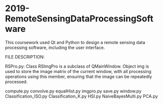 # 2019-RemoteSensingDataProcessingSoftware

This coursework used Qt and Python to design a remote sensing data processing software, including the user interface.

FILE DESCRIPTION:

RSPro.py:
Class RSImgPro is a subclass of QMainWindow. Object img is used to store the image matrix of the current window, with all processing operations using this member, ensuring that the image can be repeatedly processed.

compute.py
convolve.py
equalHist.py
imgpro.py
save.py
window.py
Classification_ISO.py
Classification_K.py
HSI.py
NaiveBayesMulti.py
PCA.py

